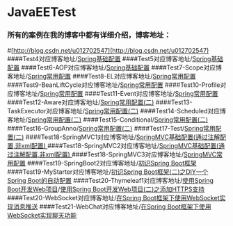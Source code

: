 # JavaEETest
### 所有的案例在我的博客中都有详细介绍，博客地址：
#[http://blog.csdn.net/u012702547](http://blog.csdn.net/u012702547)  
####Test4对应博客地址/[Spring基础配置](http://blog.csdn.net/u012702547/article/details/53587684)
####Test5对应博客地址/[Spring基础配置](http://blog.csdn.net/u012702547/article/details/53587684)
####Test6-AOP对应博客地址/[Spring基础配置](http://blog.csdn.net/u012702547/article/details/53587684)
####Test7-Scope对应博客地址/[Spring常用配置](http://blog.csdn.net/u012702547/article/details/53633872)
####Test8-EL对应博客地址/[Spring常用配置](http://blog.csdn.net/u012702547/article/details/53633872)
####Test9-BeanLiftCycle对应博客地址/[Spring常用配置](http://blog.csdn.net/u012702547/article/details/53633872)
####Test10-Profile对应博客地址/[Spring常用配置](http://blog.csdn.net/u012702547/article/details/53633872)
####Test11-Event对应博客地址/[Spring常用配置](http://blog.csdn.net/u012702547/article/details/53633872)
####Test12-Aware对应博客地址/[Spring常用配置(二)](http://blog.csdn.net/u012702547/article/details/53645149)
####Test13-TaskExecutor对应博客地址/[Spring常用配置(二)](http://blog.csdn.net/u012702547/article/details/53645149)
####Test14-Scheduled对应博客地址/[Spring常用配置(二)](http://blog.csdn.net/u012702547/article/details/53645149)
####Test15-Conditional/[Spring常用配置(二)](http://blog.csdn.net/u012702547/article/details/53645149)
####Test16-GroupAnno/[Spring常用配置(二)](http://blog.csdn.net/u012702547/article/details/53645149)
####Test17-Test/[Spring常用配置(二)](http://blog.csdn.net/u012702547/article/details/53645149)
####Test18-SpringMVC1对应博客地址/[SpringMVC基础配置(通过注解配置,非xml配置) ](http://blog.csdn.net/u012702547/article/details/53674867)
####Test18-SpringMVC2对应博客地址/[SpringMVC基础配置(通过注解配置,非xml配置) ](http://blog.csdn.net/u012702547/article/details/53674867)
####Test18-SpringMVC3对应博客地址/[SpringMVC常用配置](http://blog.csdn.net/u012702547/article/details/53695789)
####Test19-SpringBoot2对应博客地址/[初识Spring Boot框架](https://github.com/lenve/JavaEETest/tree/master/Test19-SpringBoot2)
####Test19-MyStarter对应博客地址/[初识Spring Boot框架(二)之DIY一个Spring Boot的自动配置](http://blog.csdn.net/u012702547/article/details/53750449)
####Test20-Thymeleaf1对应博客地址/[使用Spring Boot开发Web项目](http://blog.csdn.net/u012702547/article/details/53784992)/[使用Spring Boot开发Web项目(二)之添加HTTPS支持](http://blog.csdn.net/u012702547/article/details/53790722)
####Test20-WebSocket对应博客地址/[在Spring Boot框架下使用WebSocket实现消息推送](http://blog.csdn.net/u012702547/article/details/53816326)
####Test21-WebChat对应博客地址/[在Spring Boot框架下使用WebSocket实现聊天功能](http://blog.csdn.net/u012702547/article/details/53835453)


